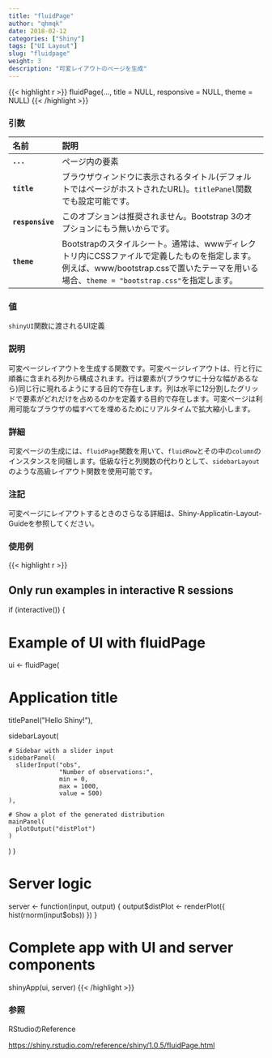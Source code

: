 ```yaml
---
title: "fluidPage"
author: "qhmqk"
date: 2018-02-12
categories: ["Shiny"]
tags: ["UI Layout"]
slug: "fluidpage"
weight: 3
description: "可変レイアウトのページを生成"
---
```


{{< highlight r >}}
fluidPage(..., title = NULL, responsive = NULL, theme = NULL)
{{< /highlight >}}

### 引数

|名前|説明|
|:--|:--|
|**`...`**|ページ内の要素|
|**`title`**|ブラウザウィンドウに表示されるタイトル(デフォルトではページがホストされたURL)。`titlePanel`関数でも設定可能です。|
|**`responsive`**|このオプションは推奨されません。Bootstrap 3のオプションにもう無いからです。|
|**`theme`**|Bootstrapのスタイルシート。通常は、wwwディレクトリ内にCSSファイルで定義したものを指定します。例えば、www/bootstrap.cssで置いたテーマを用いる場合、`theme = "bootstrap.css"`を指定します。|

### 値

`shinyUI`関数に渡されるUI定義

### 説明

可変ページレイアウトを生成する関数です。可変ページレイアウトは、行と行に順番に含まれる列から構成されます。行は要素が(ブラウザに十分な幅があるなら)同じ行に現れるようにする目的で存在します。列は水平に12分割したグリッドで要素がどれだけを占めるのかを定義する目的で存在します。可変ページは利用可能なブラウザの幅すべてを埋めるためにリアルタイムで拡大縮小します。

### 詳細

可変ページの生成には、`fluidPage`関数を用いて、`fluidRow`とその中の`column`のインスタンスを同梱します。低級な行と列関数の代わりとして、`sidebarLayout`のような高級レイアウト関数を使用可能です。

### 注記

可変ページにレイアウトするときのさらなる詳細は、Shiny-Applicatin-Layout-Guideを参照してください。

### 使用例

{{< highlight r >}}
## Only run examples in interactive R sessions
if (interactive()) {

# Example of UI with fluidPage
ui <- fluidPage(

  # Application title
  titlePanel("Hello Shiny!"),

  sidebarLayout(

    # Sidebar with a slider input
    sidebarPanel(
      sliderInput("obs",
                  "Number of observations:",
                  min = 0,
                  max = 1000,
                  value = 500)
    ),

    # Show a plot of the generated distribution
    mainPanel(
      plotOutput("distPlot")
    )
  )
)

# Server logic
server <- function(input, output) {
  output$distPlot <- renderPlot({
    hist(rnorm(input$obs))
  })
}

# Complete app with UI and server components
shinyApp(ui, server)
{{< /highlight >}}

### 参照

RStudioのReference

https://shiny.rstudio.com/reference/shiny/1.0.5/fluidPage.html
